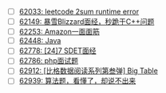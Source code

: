 - [ ] [62033: leetcode 2sum runtime error](http://instant.1point3acres.com/thread/62033)
- [ ] [62149: 暴雪Blizzard面经，秒跪于C++问题](http://instant.1point3acres.com/thread/62149)
- [ ] [62253: Amazon一面面筋](http://instant.1point3acres.com/thread/62253)
- [ ] [62448: Java](http://instant.1point3acres.com/thread/62448)
- [ ] [62778: [24]7 SDET面经](http://instant.1point3acres.com/thread/62778)
- [ ] [62786: php面试题](http://instant.1point3acres.com/thread/62786)
- [ ] [62912: [比格数据阅读系列第叁弹] Big Table](http://instant.1point3acres.com/thread/62912)
- [ ] [62939: 算法题，看懂了，却说不出来](http://instant.1point3acres.com/thread/62939)
